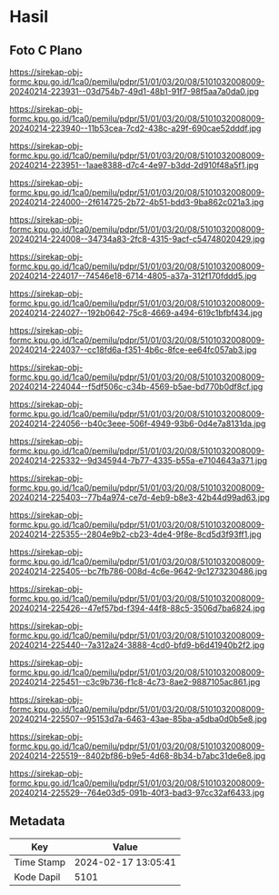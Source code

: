 # Hasil

## Foto C Plano

https://sirekap-obj-formc.kpu.go.id/1ca0/pemilu/pdpr/51/01/03/20/08/5101032008009-20240214-223931--03d754b7-49d1-48b1-91f7-98f5aa7a0da0.jpg

https://sirekap-obj-formc.kpu.go.id/1ca0/pemilu/pdpr/51/01/03/20/08/5101032008009-20240214-223940--11b53cea-7cd2-438c-a29f-690cae52dddf.jpg

https://sirekap-obj-formc.kpu.go.id/1ca0/pemilu/pdpr/51/01/03/20/08/5101032008009-20240214-223951--1aae8388-d7c4-4e97-b3dd-2d910f48a5f1.jpg

https://sirekap-obj-formc.kpu.go.id/1ca0/pemilu/pdpr/51/01/03/20/08/5101032008009-20240214-224000--2f614725-2b72-4b51-bdd3-9ba862c021a3.jpg

https://sirekap-obj-formc.kpu.go.id/1ca0/pemilu/pdpr/51/01/03/20/08/5101032008009-20240214-224008--34734a83-2fc8-4315-9acf-c54748020429.jpg

https://sirekap-obj-formc.kpu.go.id/1ca0/pemilu/pdpr/51/01/03/20/08/5101032008009-20240214-224017--74546e18-6714-4805-a37a-312f170fddd5.jpg

https://sirekap-obj-formc.kpu.go.id/1ca0/pemilu/pdpr/51/01/03/20/08/5101032008009-20240214-224027--192b0642-75c8-4669-a494-619c1bfbf434.jpg

https://sirekap-obj-formc.kpu.go.id/1ca0/pemilu/pdpr/51/01/03/20/08/5101032008009-20240214-224037--cc18fd6a-f351-4b6c-8fce-ee64fc057ab3.jpg

https://sirekap-obj-formc.kpu.go.id/1ca0/pemilu/pdpr/51/01/03/20/08/5101032008009-20240214-224044--f5df506c-c34b-4569-b5ae-bd770b0df8cf.jpg

https://sirekap-obj-formc.kpu.go.id/1ca0/pemilu/pdpr/51/01/03/20/08/5101032008009-20240214-224056--b40c3eee-506f-4949-93b6-0d4e7a8131da.jpg

https://sirekap-obj-formc.kpu.go.id/1ca0/pemilu/pdpr/51/01/03/20/08/5101032008009-20240214-225332--9d345944-7b77-4335-b55a-e7104643a371.jpg

https://sirekap-obj-formc.kpu.go.id/1ca0/pemilu/pdpr/51/01/03/20/08/5101032008009-20240214-225403--77b4a974-ce7d-4eb9-b8e3-42b44d99ad63.jpg

https://sirekap-obj-formc.kpu.go.id/1ca0/pemilu/pdpr/51/01/03/20/08/5101032008009-20240214-225355--2804e9b2-cb23-4de4-9f8e-8cd5d3f93ff1.jpg

https://sirekap-obj-formc.kpu.go.id/1ca0/pemilu/pdpr/51/01/03/20/08/5101032008009-20240214-225405--bc7fb786-008d-4c6e-9642-9c1273230486.jpg

https://sirekap-obj-formc.kpu.go.id/1ca0/pemilu/pdpr/51/01/03/20/08/5101032008009-20240214-225426--47ef57bd-f394-44f8-88c5-3506d7ba6824.jpg

https://sirekap-obj-formc.kpu.go.id/1ca0/pemilu/pdpr/51/01/03/20/08/5101032008009-20240214-225440--7a312a24-3888-4cd0-bfd9-b6d41940b2f2.jpg

https://sirekap-obj-formc.kpu.go.id/1ca0/pemilu/pdpr/51/01/03/20/08/5101032008009-20240214-225451--c3c9b736-f1c8-4c73-8ae2-9887105ac861.jpg

https://sirekap-obj-formc.kpu.go.id/1ca0/pemilu/pdpr/51/01/03/20/08/5101032008009-20240214-225507--95153d7a-6463-43ae-85ba-a5dba0d0b5e8.jpg

https://sirekap-obj-formc.kpu.go.id/1ca0/pemilu/pdpr/51/01/03/20/08/5101032008009-20240214-225519--8402bf86-b9e5-4d68-8b34-b7abc31de6e8.jpg

https://sirekap-obj-formc.kpu.go.id/1ca0/pemilu/pdpr/51/01/03/20/08/5101032008009-20240214-225529--764e03d5-091b-40f3-bad3-97cc32af6433.jpg


## Metadata

| Key        | Value               |
| ---------- | ------------------- |
| Time Stamp | 2024-02-17 13:05:41 |
| Kode Dapil | 5101                |



